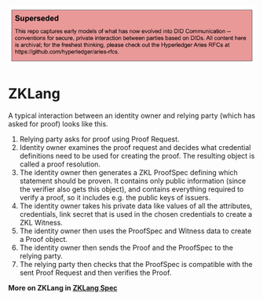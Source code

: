 ![superseded](../superseded.png)
# ZKLang
A typical interaction between an identity owner and relying party (which has asked for proof) looks like this.
1. Relying party asks for proof using Proof Request.
2. Identity owner examines the proof request and decides what credential definitions need to be used for creating the proof. The resulting object is called a proof resolution.
3. The identity owner then generates a ZKL ProofSpec defining which statement should be proven. It contains only public information (since the verifier also gets this object), and contains everything required to verify a proof, so it includes e.g. the public keys of issuers.
4. The identity owner takes his private data like values of all the attributes, credentials, link secret that is used in the chosen credentials to create a ZKL Witness.
5. The identity owner then uses the ProofSpec and Witness data to create a Proof object.
6. The identity owner then sends the Proof and the ProofSpec to the relying party.
7. The relying party then checks that the ProofSpec is compatible with the sent Proof Request and then verifies the Proof.

__More on ZKLang in [ZKLang Spec](https://docs.google.com/document/d/1CLdkd70Mfa-AhnrqwTMVwBdF-HdvVNBiOKcq13lPstY/edit)__
